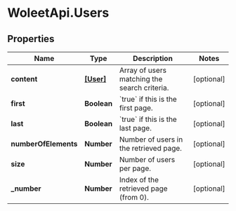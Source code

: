 # WoleetApi.Users

## Properties

Name | Type | Description | Notes
------------ | ------------- | ------------- | -------------
**content** | [**[User]**](User.md) | Array of users matching the search criteria. | [optional] 
**first** | **Boolean** | &#x60;true&#x60; if this is the first page.  | [optional] 
**last** | **Boolean** | &#x60;true&#x60; if this is the last page.  | [optional] 
**numberOfElements** | **Number** | Number of users in the retrieved page. | [optional] 
**size** | **Number** | Number of users per page. | [optional] 
**_number** | **Number** | Index of the retrieved page (from 0). | [optional] 


